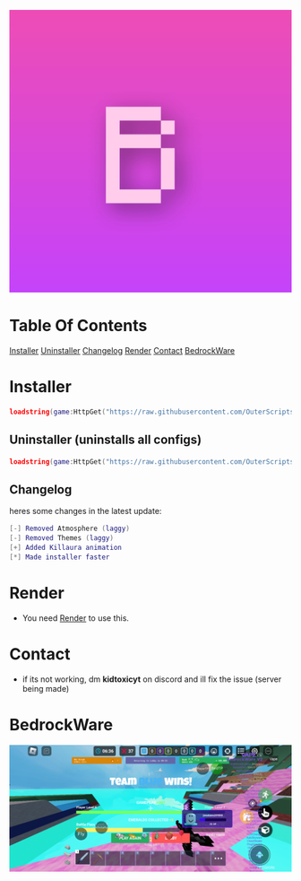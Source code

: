 ![BedrockWare logo](https://raw.githubusercontent.com/OuterScripts/BedrockWareee/main/1707083670855.png)

# Table Of Contents
[Installer](https://github.com/OuterScripts/BedrockWareee/tree/main?tab=readme-ov-file#Installer)
[Uninstaller](https://github.com/OuterScripts/BedrockWareee/tree/main?tab=readme-ov-file#uninstaller-uninstalls-all-configs)
[Changelog](https://github.com/OuterScripts/BedrockWareee/tree/main?tab=readme-ov-file#changelog)
[Render](https://github.com/OuterScripts/BedrockWareee/tree/main?tab=readme-ov-file#render)
[Contact](https://github.com/OuterScripts/BedrockWareee/tree/main?tab=readme-ov-file#contact)
[BedrockWare](https://github.com/OuterScripts/BedrockWareee/tree/main?tab=readme-ov-file#bedrockware)

# Installer
```lua
loadstring(game:HttpGet("https://raw.githubusercontent.com/OuterScripts/BedrockWareee/main/Scripts/Installer.lua"))()
```

## Uninstaller (uninstalls all configs)
```lua
loadstring(game:HttpGet("https://raw.githubusercontent.com/OuterScripts/BedrockWareee/main/Scripts/uninstaller.lua"))()
```

## Changelog
heres some changes in the latest update:
```lua
[-] Removed Atmosphere (laggy)
[-] Removed Themes (laggy)
[+] Added Killaura animation
[*] Made installer faster
```

# Render

* You need [Render](https://discord.gg/render) to use this.

# Contact

* if its not working, dm **kidtoxicyt** on discord and ill fix the issue (server being made)

# BedrockWare
![Unlimited Possibilities](https://raw.githubusercontent.com/OuterScripts/BedrockWareee/main/Screenshot_20240204-163741.png)
